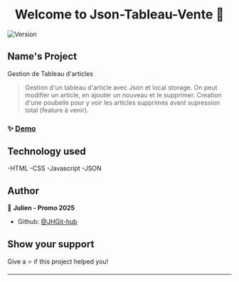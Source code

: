 <h1 align="center">Welcome to Json-Tableau-Vente 👋</h1>
<p>
  <img alt="Version" src="https://img.shields.io/badge/version-1.2-blue.svg?cacheSeconds=2592000" />
</p>

## Name's Project
Gestion de Tableau d'articles

> Gestion d'un tableau d'article avec Json et local storage. On peut modifier un article, en ajouter un nouveau et le supprimer. Creation d'une poubelle pour y voir les articles supprimés avant supression total (feature à venir).

### ✨ [Demo](https://jhgit-hub.github.io/Json-Tableau-Vente/)

## Technology used
-HTML
-CSS
-Javascript
-JSON

## Author

👤 **Julien - Promo 2025**

* Github: [@JHGit-hub](https://github.com/JHGit-hub)

## Show your support

Give a ⭐️ if this project helped you!

***